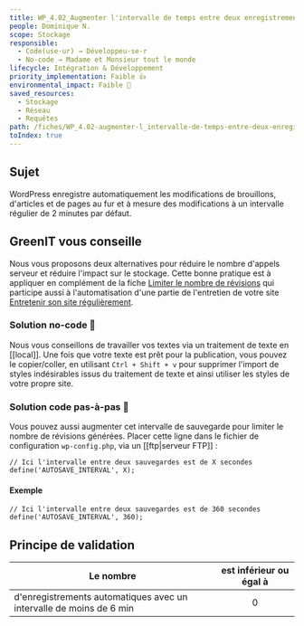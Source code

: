 ```yaml
---
title: WP_4.02_Augmenter l'intervalle de temps entre deux enregistrements automatiques
people: Dominique N.
scope: Stockage
responsible:
  - Code(use·ur) → Développeu·se·r
  - No-code → Madame et Monsieur tout le monde
lifecycle: Intégration & Développement
priority_implementation: Faible 👍
environmental_impact: Faible 🌱
saved_resources:
  - Stockage
  - Réseau
  - Requêtes
path: /fiches/WP_4.02-augmenter-l_intervalle-de-temps-entre-deux-enregistrements-automatiques
toIndex: true
---
```


## Sujet

WordPress enregistre automatiquement les modifications de brouillons, d'articles et de pages au fur et à mesure des modifications à un intervalle régulier de 2 minutes par défaut.

## GreenIT vous conseille

Nous vous proposons deux alternatives pour réduire le nombre d'appels serveur et réduire l'impact sur le stockage.
Cette bonne pratique est à appliquer en complément de la fiche [Limiter le nombre de révisions](./15.%20Limiter%20le%20nombre%20de%20r%C3%A9visions.md) qui participe aussi à l'automatisation d'une partie de l'entretien de votre site [Entretenir son site régulièrement](./01.%20Entretenir%20son%20site%20régulièrement.md).

### Solution no-code 🌱

Nous vous conseillons de travailler vos textes via un traitement de texte en [[local]]. Une fois que votre texte est prêt pour la publication, vous pouvez le copier/coller, en utilisant `Ctrl + Shift + v` pour supprimer l'import de styles indésirables issus du traitement de texte et ainsi utiliser les styles de votre propre site.

### Solution code pas-à-pas 🌱

Vous pouvez aussi augmenter cet intervalle de sauvegarde pour limiter le nombre de révisions générées.
Placer cette ligne dans le fichier de configuration `wp-config.php`, via un [[ftp|serveur FTP]] :

```
// Ici l'intervalle entre deux sauvegardes est de X secondes
define('AUTOSAVE_INTERVAL', X);
```

#### Exemple

```
// Ici l'intervalle entre deux sauvegardes est de 360 secondes
define('AUTOSAVE_INTERVAL', 360);
```

## Principe de validation

| Le nombre                                                           | est inférieur ou égal à |
| ------------------------------------------------------------------- | :---------------------: |
| d'enregistrements automatiques avec un intervalle de moins de 6 min |            0            |
